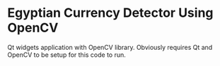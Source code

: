 # Egyptian Currency Detector Using OpenCV
Qt widgets application with OpenCV library. Obviously requires Qt and OpenCV to be setup for this code to run.
